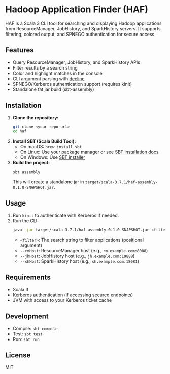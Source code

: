 # Hadoop Application Finder (HAF)

HAF is a Scala 3 CLI tool for searching and displaying Hadoop applications from ResourceManager, JobHistory, and SparkHistory servers. It supports filtering, colored output, and SPNEGO authentication for secure access.

## Features
- Query ResourceManager, JobHistory, and SparkHistory APIs
- Filter results by a search string
- Color and highlight matches in the console
- CLI argument parsing with [decline](https://github.com/com1monovore/decline)
- SPNEGO/Kerberos authentication support (requires kinit)
- Standalone fat jar build (sbt-assembly)

## Installation
1. **Clone the repository:**
   ```sh
   git clone <your-repo-url>
   cd haf
   ```
2. **Install SBT (Scala Build Tool):**
   - On macOS: `brew install sbt`
   - On Linux: Use your package manager or see [SBT installation docs](https://www.scala-sbt.org/download.html)
   - On Windows: Use [SBT installer](https://www.scala-sbt.org/download.html)
3. **Build the project:**
   ```sh
   sbt assembly
   ```
   This will create a standalone jar in `target/scala-3.7.1/haf-assembly-0.1.0-SNAPSHOT.jar`.

## Usage
1. Run `kinit` to authenticate with Kerberos if needed.
2. Run the CLI:
   ```sh
   java -jar target/scala-3.7.1/haf-assembly-0.1.0-SNAPSHOT.jar <filter> --rmHost <rm-host:port> --jhHost <jh-host:port> --shHost <sh-host:port>
   ```
   - `<filter>`: The search string to filter applications (positional argument)
   - `--rmHost`: ResourceManager host (e.g., `rm.example.com:8088`)
   - `--jhHost`: JobHistory host (e.g., `jh.example.com:19888`)
   - `--shHost`: SparkHistory host (e.g., `sh.example.com:18081`)

## Requirements
- Scala 3
- Kerberos authentication (if accessing secured endpoints)
- JVM with access to your Kerberos ticket cache

## Development
- Compile: `sbt compile`
- Test: `sbt test`
- Run: `sbt run`

## License
MIT
